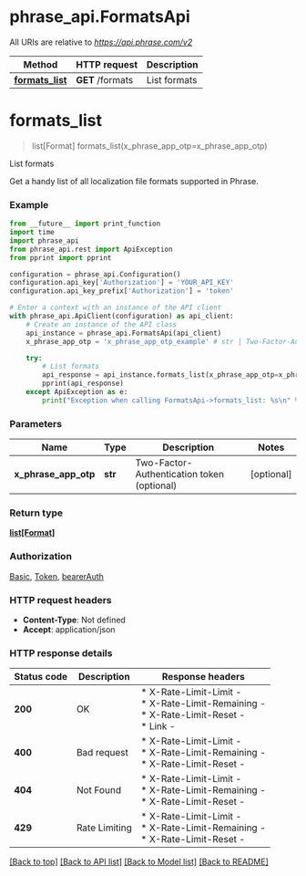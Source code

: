# phrase_api.FormatsApi

All URIs are relative to *https://api.phrase.com/v2*

Method | HTTP request | Description
------------- | ------------- | -------------
[**formats_list**](FormatsApi.md#formats_list) | **GET** /formats | List formats


# **formats_list**
> list[Format] formats_list(x_phrase_app_otp=x_phrase_app_otp)

List formats

Get a handy list of all localization file formats supported in Phrase.

### Example

```python
from __future__ import print_function
import time
import phrase_api
from phrase_api.rest import ApiException
from pprint import pprint

configuration = phrase_api.Configuration()
configuration.api_key['Authorization'] = 'YOUR_API_KEY'
configuration.api_key_prefix['Authorization'] = 'token'

# Enter a context with an instance of the API client
with phrase_api.ApiClient(configuration) as api_client:
    # Create an instance of the API class
    api_instance = phrase_api.FormatsApi(api_client)
    x_phrase_app_otp = 'x_phrase_app_otp_example' # str | Two-Factor-Authentication token (optional)

    try:
        # List formats
        api_response = api_instance.formats_list(x_phrase_app_otp=x_phrase_app_otp)
        pprint(api_response)
    except ApiException as e:
        print("Exception when calling FormatsApi->formats_list: %s\n" % e)
```


### Parameters

Name | Type | Description  | Notes
------------- | ------------- | ------------- | -------------
 **x_phrase_app_otp** | **str**| Two-Factor-Authentication token (optional) | [optional] 

### Return type

[**list[Format]**](Format.md)

### Authorization

[Basic](../README.md#Basic), [Token](../README.md#Token), [bearerAuth](../README.md#bearerAuth)

### HTTP request headers

 - **Content-Type**: Not defined
 - **Accept**: application/json

### HTTP response details
| Status code | Description | Response headers |
|-------------|-------------|------------------|
**200** | OK |  * X-Rate-Limit-Limit -  <br>  * X-Rate-Limit-Remaining -  <br>  * X-Rate-Limit-Reset -  <br>  * Link -  <br>  |
**400** | Bad request |  * X-Rate-Limit-Limit -  <br>  * X-Rate-Limit-Remaining -  <br>  * X-Rate-Limit-Reset -  <br>  |
**404** | Not Found |  * X-Rate-Limit-Limit -  <br>  * X-Rate-Limit-Remaining -  <br>  * X-Rate-Limit-Reset -  <br>  |
**429** | Rate Limiting |  * X-Rate-Limit-Limit -  <br>  * X-Rate-Limit-Remaining -  <br>  * X-Rate-Limit-Reset -  <br>  |

[[Back to top]](#) [[Back to API list]](../README.md#documentation-for-api-endpoints) [[Back to Model list]](../README.md#documentation-for-models) [[Back to README]](../README.md)

